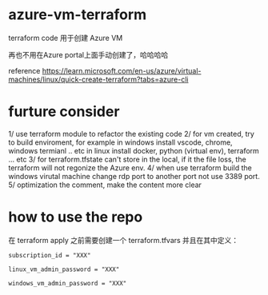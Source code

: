 # azure-vm-terraform

terraform code 用于创建 Azure VM

再也不用在Azure portal上面手动创建了，哈哈哈哈

reference https://learn.microsoft.com/en-us/azure/virtual-machines/linux/quick-create-terraform?tabs=azure-cli

# furture consider
1/ use terraform module to refactor the existing code
2/ for vm created, try to build enviroment, for example in windows install vscode, chrome, windows termianl .. etc
in linux install docker, python (virtual env), terraform ... etc
3/ for terraform.tfstate can't store in the local, if it the file loss, the terraform will not regonize the Azure env.
4/ when use terraform build the windows virutal machine change rdp port to another port not use 3389 port.\
5/ optimization the comment, make the content more clear

# how to use the repo
在 terraform apply 之前需要创建一个 terraform.tfvars 并且在其中定义：

```hcl
subscription_id = "XXX"

linux_vm_admin_password = "XXX"

windows_vm_admin_password = "XXX"
```